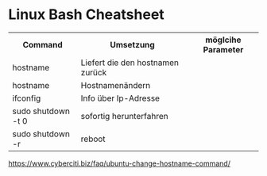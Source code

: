 # Linux Bash Cheatsheet

 <table style="width:100%">
  <tr>
    <th>Command</th>
    <th>Umsetzung</th>
    <th> möglcihe Parameter</th>
  </tr>
  <tr>
    <td>hostname</td>
    <td>Liefert die den hostnamen zurück</td>
    <td></td>
  </tr>
  <tr>
    <td>hostname</td>
    <td>Hostnamenändern</td>
    <td></td>
  </tr>
  <tr>
    <td>ifconfig</td>
    <td>Info über Ip-Adresse</td>
    <td></td>
  </tr>
   <tr>
    <td>sudo shutdown -t 0</td>
    <td>sofortig herunterfahren</td>
    <td></td>
  </tr>
  <tr>
    <td>sudo shutdown -r</td>
    <td>reboot</td>
    <td></td>
  </tr>
</table> 

https://www.cyberciti.biz/faq/ubuntu-change-hostname-command/
